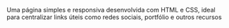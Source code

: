 
Uma página simples e responsiva desenvolvida com HTML e CSS, ideal para centralizar links úteis como redes sociais, portfólio e outros recursos